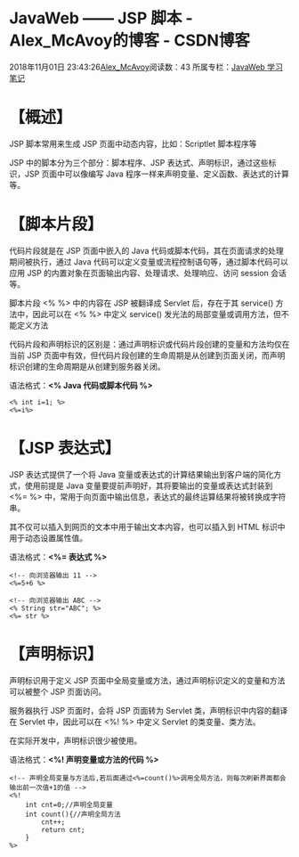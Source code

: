 # JavaWeb —— JSP 脚本 - Alex_McAvoy的博客 - CSDN博客





2018年11月01日 23:43:26[Alex_McAvoy](https://me.csdn.net/u011815404)阅读数：43
所属专栏：[JavaWeb 学习笔记](https://blog.csdn.net/column/details/34361.html)









# 【概述】

JSP 脚本常用来生成 JSP 页面中动态内容，比如：Scriptlet 脚本程序等

JSP 中的脚本分为三个部分：脚本程序、JSP 表达式、声明标识，通过这些标识，JSP 页面中可以像编写 Java 程序一样来声明变量、定义函数、表达式的计算等。

# 【脚本片段】

代码片段就是在 JSP 页面中嵌入的 Java 代码或脚本代码，其在页面请求的处理期间被执行，通过 Java 代码可以定义变量或流程控制语句等，通过脚本代码可以应用 JSP 的内置对象在页面输出内容、处理请求、处理响应、访问 session 会话等。

脚本片段 <% %> 中的内容在 JSP 被翻译成 Servlet 后，存在于其 service() 方法中，因此可以在 <% %> 中定义 service() 发光法的局部变量或调用方法，但不能定义方法

代码片段和声明标识的区别是：通过声明标识或代码片段创建的变量和方法均仅在当前 JSP 页面中有效，但代码片段创建的生命周期是从创建到页面关闭，而声明标识创建的生命周期是从创建到服务器关闭。

语法格式：**<% Java 代码或脚本代码 %>**

```
<% int i=1; %>
<%=i%>
```

# 【JSP 表达式】

JSP 表达式提供了一个将 Java 变量或表达式的计算结果输出到客户端的简化方式，使用前提是 Java 变量要提前声明好，其将要输出的变量或表达式封装到 <%= %> 中，常用于向页面中输出信息，表达式的最终运算结果将被转换成字符串。

其不仅可以插入到网页的文本中用于输出文本内容，也可以插入到 HTML 标识中用于动态设置属性值。

语法格式：**<%= 表达式 %>**

```
<!-- 向浏览器输出 11 -->
<%=5+6 %>

<!-- 向浏览器输出 ABC -->
<% String str="ABC"; %>
<%= str %>
```

# 【声明标识】

声明标识用于定义 JSP 页面中全局变量或方法，通过声明标识定义的变量和方法可以被整个 JSP 页面访问。

服务器执行 JSP 页面时，会将 JSP 页面转为 Servlet 类，声明标识中内容的翻译在 Servlet 中，因此可以在 <%! %> 中定义 Servlet 的类变量、类方法。

在实际开发中，声明标识很少被使用。

语法格式：**<%! 声明变量或方法的代码 %>**

```
<!-- 声明全局变量与方法后,若后面通过<%=count()%>调用全局方法，则每次刷新界面都会输出前一次值+1的值 -->
<%!
    int cnt=0;//声明全局变量
    int count(){//声明全局方法
        cnt++;
        return cnt;
    }
%>
```





